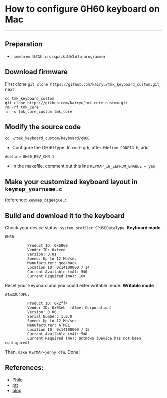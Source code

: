 # How to configure GH60 keyboard on Mac
-------------------

## Preparation
* `homebrew` install `crosspack` and `dfu-programmer`

## Download firmware
First clone `git clone https://github.com/kairyu/tmk_keyboard_custom.git`, next
```
cd tmk_keyboard_custom
git clone https://github.com/kairyu/tmk_core_custom.git
rm -rf tmk_core
ln -s tmk_core_custom tmk_core
```

## Modify the source code

`cd ~/tmk_keyboard_custom/keyboard/gh60`

* Configure the GH60 type: In `config.h`, after `#define CONFIG_H`, add
```
#define GH60_REV_CHN 1
```
* In the makefile, comment out this line `KEYMAP_IN_EEPROM_ENABLE = yes`

## Make your customized keyboard layout in `keymap_yourname.c`
Reference: [`keymap_bigeagle.c`](https://gist.github.com/bigeagle/16a6c48dde34076f7649)

## Build and download it to the keyboard
Check your device status: `system_profiler SPUSBDataType`.
**Keyboard mode**
```
GH60:

          Product ID: 0x6060
          Vendor ID: 0xfeed
          Version: 0.01
          Speed: Up to 12 Mb/sec
          Manufacturer: geekhack
          Location ID: 0x14100000 / 14
          Current Available (mA): 500
          Current Required (mA): 100
```

Reset your keyboard and you could enter writable mode:
**Writable mode**
```
ATm32U4DFU:

          Product ID: 0x2ff4
          Vendor ID: 0x03eb  (Atmel Corporation)
          Version: 0.00
          Serial Number: 1.0.0
          Speed: Up to 12 Mb/sec
          Manufacturer: ATMEL
          Location ID: 0x14100000 / 15
          Current Available (mA): 500
          Current Required (mA): Unknown (Device has not been configured)
```

Then, `make KEYMAP=jenny dfu`. Done!

## References:
* [Philo](http://www.philo.top/2016/01/03/gh60/)
* [ptt](https://www.ptt.cc/bbs/Key_Mou_Pad/M.1430970988.A.4D9.html) 
* [blog](http://blog.dm4.tw/blog/2015/03/17/build-gh60-revchn-on-mac/)

